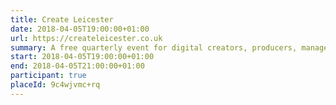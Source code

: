 ```yaml
---
title: Create Leicester
date: 2018-04-05T19:00:00+01:00
url: https://createleicester.co.uk
summary: A free quarterly event for digital creators, producers, managers and administrators, aiming to inspire Leicester’s digital design community.
start: 2018-04-05T19:00:00+01:00
end: 2018-04-05T21:00:00+01:00
participant: true
placeId: 9c4wjvmc+rq
---
```

